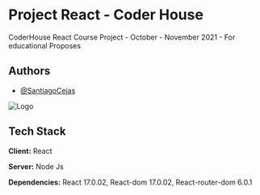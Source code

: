 
# Project React - Coder House

CoderHouse React Course Project - October - November 2021 - For educational Proposes


## Authors

- [@SantiagoCejas](https://github.com/SantiagoCejas/)

  
![Logo](https://res.cloudinary.com/hdsqazxtw/image/upload/v1559681445/logo_coderhouse_2_bmqbet.png)

    
## Tech Stack

**Client:** React

**Server:** Node Js

**Dependencies:** React 17.0.02, React-dom 17.0.02, React-router-dom 6.0.1

  